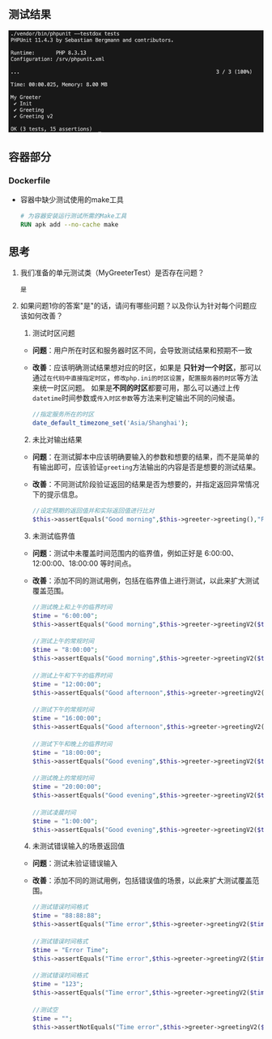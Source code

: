 ## 测试结果
![alt text](image.png)

## 容器部分

### Dockerfile

- 容器中缺少测试使用的make工具

    ```Dockerfile
    # 为容器安装运行测试所需的Make工具
    RUN apk add --no-cache make
    ```

## 思考
1. 我们准备的单元测试类（MyGreeterTest）是否存在问题？
    
    `是`
    
2. 如果问题1你的答案"是"的话，请问有哪些问题？以及你认为针对每个问题应该如何改善？

   1. 测试时区问题
   - **问题**：用户所在时区和服务器时区不同，会导致测试结果和预期不一致
   - **改善**：应该明确测试结果想对应的时区，如果是 **只针对一个时区**，那可以通过`在代码中直接指定时区`，`修改php.ini的时区设置`，`配置服务器的时区`等方法来统一时区问题。 如果是**不同的时区**都要可用，那么可以通过上传`datetime`时间参数或`传入时区参数`等方法来判定输出不同的问候语。

        ```php
        //指定服务所在的时区
        date_default_timezone_set('Asia/Shanghai');
        ```

   2. 未比对输出结果
   - **问题**：在测试脚本中应该明确要输入的参数和想要的结果，而不是简单的有输出即可，应该验证`greeting`方法输出的内容是否是想要的测试结果。
   - **改善**：不同测试阶段验证返回的结果是否为想要的，并指定返回异常情况下的提示信息。
    
        ```php
        //设定预期的返回值并和实际返回值进行比对
        $this->assertEquals("Good morning",$this->greeter->greeting(),"Failed test");
        ```
        
    3. 未测试临界值
      - **问题**：测试中未覆盖时间范围内的临界值，例如正好是 6:00:00、12:00:00、18:00:00 等时间点。
      - **改善**：添加不同的测试用例，包括在临界值上进行测试，以此来扩大测试覆盖范围。
    
        ```php
        //测试晚上和上午的临界时间
        $time = "6:00:00";
        $this->assertEquals("Good morning",$this->greeter->greetingV2($time),"[{$time}]_Failed test");
        
        //测试上午的常规时间
        $time = "8:00:00";
        $this->assertEquals("Good morning",$this->greeter->greetingV2($time),"[{$time}]_Failed test");
        
        //测试上午和下午的临界时间
        $time = "12:00:00";
        $this->assertEquals("Good afternoon",$this->greeter->greetingV2($time),"[{$time}]_Failed test");
        
        //测试下午的常规时间
        $time = "16:00:00";
        $this->assertEquals("Good afternoon",$this->greeter->greetingV2($time),"[{$time}]_Failed test");
        
        //测试下午和晚上的临界时间
        $time = "18:00:00";
        $this->assertEquals("Good evening",$this->greeter->greetingV2($time),"[{$time}]_Failed test");

        //测试晚上的常规时间
        $time = "20:00:00";
        $this->assertEquals("Good evening",$this->greeter->greetingV2($time),"[{$time}]_Failed test");

        //测试凌晨时间
        $time = "1:00:00";
        $this->assertEquals("Good evening",$this->greeter->greetingV2($time),"[{$time}]_Failed test");
        ```
        
    4. 未测试错误输入的场景返回值
      - **问题**：测试未验证错误输入
      - **改善**：添加不同的测试用例，包括错误值的场景，以此来扩大测试覆盖范围。
    
        ```php
        //测试错误时间格式
        $time = "88:88:88";
        $this->assertEquals("Time error",$this->greeter->greetingV2($time),"[{$time}]_Failed test");

        //测试错误时间格式
        $time = "Error Time";
        $this->assertEquals("Time error",$this->greeter->greetingV2($time),"[{$time}]_Failed test");

        //测试错误时间格式
        $time = "123";
        $this->assertEquals("Time error",$this->greeter->greetingV2($time),"[{$time}]_Failed test");

        //测试空
        $time = "";
        $this->assertNotEquals("Time error",$this->greeter->greetingV2($time),"[Empty params]_Failed test");
        ```
        